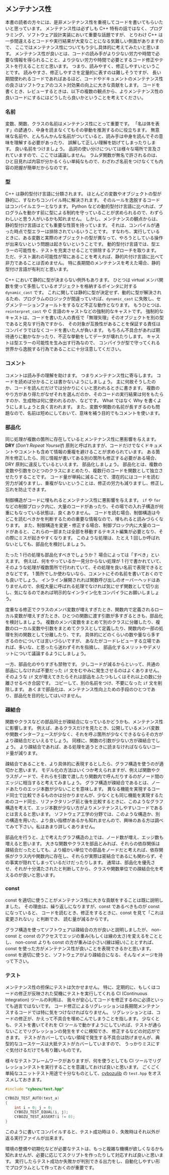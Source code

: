 ## メンテナンス性

本書の読者の方々には、是非メンテナンス性を重視してコードを書いてもらいたいと思っています。
メンテナンス性は必ずしも C++ 特有の話ではなく、プログラミング、ソフトウェア設計実装において重要な話題ですが、
とりわけ C++ は一歩間違えるとコードや実行結果が大変なことになる気難しい側面がありますので、
ここではメンテナンス性についてもう少し具体的に考えてみたいと思います。
メンテナンス性が良いとは、コードの読み手がより少ない労力や時間で必要な情報を得られることと、より少ない労力や時間で必要とするコード修正やテストを行えることだと思います。
つまり、読みやすく、修正しやすいということです。
読みやすさ、修正しやすさを定量的に表すのは難しそうですが、
長い期間使われるコードであればあるほど、コードやドキュメントのメンテナンス性の良さはソフトウェアのコスト対効果の向上に大きな貢献をします。
コードを書くとき、レビューするときは、以下の複数の観点から、よりメンテナンス性の良いコードにするにはどうしたら良いかということを考えてください。


### 名前

変数、関数、クラスの名前はメンテナンス性にとって重要です。
「名は体を表す」の諺通り、中身を読まなくてもその挙動を推測するのに役立ちます。
無意味な名前や、とんちんかんな名前がついていると、読み手は中身を読んでその意味を理解する必要があったり、
誤解して正しい理解を妨げてしまったりします。
良い名前をつけましょう。
品詞の使い分けについては様々な場所で言及されていますので、ここでは議論しません。
ラムダ関数が無名で許されるのは、ひと目見れば内容が分かるくらい単純なもので、わざわざ名前をつけなくても内容の把握が簡単だからなのです。


### 型

C++ は静的型付け言語に分類されます。
ほとんどの変数やオブジェクトの型が静的に、すなわちコンパイル時に解決されます。
そのルールを逸脱するコードはコンパイルエラーとなります。
Python などの動的型付け言語に比べれば、プログラムを動かす前に型による制約を守っていることが求められるので、わずらわしいと思う人がいるかも知れません。
しかし、メンテナンスの観点からは、静的型付け言語はとても重要な性質を持っています。
それは、コンパイルが通った時点で型エラーは排除されているいうことです。
すなわち、実行しているときに、ある変数と実際のオブジェクトの型が異なって、やろうとしている操作が出来ないという問題は起きないということです。
動的型付け言語では、型エラーの可能性を、テストを充実させることで排除するアプローチを取ります。
ただ、テスト漏れの可能性が常にあることを考えれば、静的片付け言語に比べて非力であることは否めません。
特に長期間のメンテナンスを考えた場合、静的型付け言語が有利だと思います。

C++ において静的に型が決まらない例外もあります。
ひとつは virtual メンバ関数を使って多態しているオブジェクトを格納するポインタに対する `dynamic_cast` です。
これに関しては静的に型が決定せず、動的に型が解決されるため、プログラムのロジックが間違っていれば、`dynamic_cast` に失敗し、セグメンテーションフォールトをするなど不正な動作となります。
もうひとつは、`reinterpret_cast` や C 言語のキャストなどの強制的なキャストです。
強制的なキャストは、コードを書いた人の責任で「無理矢理」そのオブジェクトを別の型であると見なす行為ですから、
その対象が互換性があることを保証する責任はコンパイラではなくコードを書いた人が負います。
もちろん不具合があれば期待通りに動かなかったり、不正な挙動をしてデータが壊れたりします。
キャストは型エラーの可能性を生み出す行為なので、
コンパイラが型で守ってくれる世界から逸脱する行為であることに十分注意してください。


### コメント

コメントは読み手の理解を助けます。
つまりメンテナンス性に寄与します。
コードを読めば分かることは書かないようにしましょう。
主に何故そうしたのか、コードを読んだだけでは分かりにくいと思われるときに書きます。
複数のやり方があり得たがなぜそれを選んだのか、そのコードの実行結果は何をもたらすのか、生成物は何に使われるのか、などです。
What ではなく Why を書くようにしましょうと良く言われます。
また、変数や関数の名前が長すぎるのも問題なので、名前は短めにしておいて、意味を補う目的でもコメントを使います。


### 部品化

同じ処理が複数の箇所に存在しているとメンテナンス性に悪影響を与えます。
**DRY** (*Don't Repeat Yourself*) 原則と呼ばれますが、コードだけでなくドキュメントやコメントも含めて情報の重複を避けることが求められています。
ある箇所を修正したら、同じ情報が書いてある別の箇所も修正する必要がある場合、DRY 原則に違反しているといえます。
部品化しましょう。
部品化とは、複数の変数や引数をひとつのクラスにまとめたり、複数行のコードを関数として独立させたりすることです。
コード量が単純に減ることで、潜在的にはコードを読む労力が減りますし、重複がないということは、修正の労力も減りますし、修正し忘れを防止できます。


制御構造がコードに埋もれるとメンテナンス性に悪影響を与えます。
`if` や `for` などの制御ブロック内に、大量のコードがあったり、その場での入れ子構造が何重にもなっている状態は、良くありません。
コードを読む場合、制御構造は今どこを読むべきかを判断するための重要な情報なので、埋もれると読みづらくなります。
また、制御構造を変更・修正する場合、制御ブロック内に大量のコードがあると、これらの一部または全部を移動するテキスト編集が必要となり、その際にミスが起きやすくなります。
このような処理は、たとえ 1 回しか呼ばれないとしても、部品化を検討しましょう。


たった 1 行の処理も部品化すべきでしょうか？ 場合によっては「すべき」といえます。
例えば、何をやっているか一見分からない処理が 1 行で書かれていて、そのような処理が複数箇所で行われていて、その処理を良い名前で表現できるときなどです。
1 箇所でしか使わないなら、コメントにその名前を書いておくのでも良いでしょう。
インライン展開されれば関数呼び出しのオーバーヘッドはありませんので、余程大量に呼ばれる処理でなければ気にせず関数として切り出し、気になるのであれば明示的なインライン化をコンパイラにお願いしましょう。


度重なる修正でクラスのメンバ変数が増えすぎたとき、関数内で定義されるローカル変数が増えすぎたとき、ひとつの関数に渡す引数が多すぎるときも、部品化を検討しましょう。
複数のメンバ変数をまとめて別のクラスに分離したり、複数のローカル変数や引数をまとめてクラスとして定義したり、関数内の一部の処理を別の関数として分離したり、です。
具体的にどのくらいの数や量なら多すぎるのかについては言いづらいですが、
あなたがコードレビューする立場であれば、多いな、と思ったら迷わずそれを指摘し、
部品化するメリットやデメリットについて議論するようにしましょう。


一方、部品化のやりすぎも禁物です。
少しコードが減るからといって、共通の部品にしなければ不要だった `if` 文をむやみに発生させるのはよくありません。
そのような `if` 文が増えてきたらそれは部品をふたつもしくはそれ以上の数に分離させるべき合図です。
コピーして、別の名前をつけ、不要になった `if` 文を削除します。
あくまで部品化は、メンテナンス性向上ための手段のひとつであり、部品化を目的化してはいけません。


###  疎結合

関数やクラスなどの部品同士が疎結合になっているかどうかも、メンテナンス性に影響します。
例えば、あるクラスだけを見たとき、公開しているメンバ変数や関数インターフェースが少なく、それを呼ぶ箇所が少なくできるならその方がより疎結合だといえるでしょう。
同様に、関数の引数が少ない方が疎結合でしょう。
より疎結合であれば、ある処理を追うときに読まなければならないコード量が減ります。


疎結合であることを、より具体的に表現するとしたら、グラフ構造を使うのが適切かと思います。
モデル化の方法はいくつか考えられますが、例えば関数やクラスがノードで、それらを引数で渡したり関数内で呼んだりするのがノード間のエッジに相当すると考えてみましょう。
グラフ構造が疎結合であるとは、ノードあたりのエッジ本数が少ないことを意味します。
異なる機能を実現するコード同士で比較できるものかは分かりませんが、少なくとも同じ機能を実現するためのコード同士、リファクタリング前と後を比較するときに、このようなグラフ構造を考えて、エッジ本数が少ない方がよりメンテナンスしやすいコードであるとは言えると思います。
ソフトウェア工学の分野では、このような構造か、別の構造を用いた、より良い指標があるかも知れませんので、興味のある方は調べてみて下さい。私はあまり詳しくありません。


部品化を行うと、上で考えたグラフ構造の上では、ノード数が増え、エッジ数も増えると思います。
大きな関数やクラスを部品とみれば、それらの依存関係は疎結合だったとしても、より細かい単位での部品をノードだと考えれば、依存関係がクラス内や関数内に存在し、それらが実際は密結合であるにも関わらず、その事実が隠れてしまっているだけだったりします。
通常は、部品化を優先させ、それが十分満たされたと判断してから、クラスや関数単位での疎結合化を考えるのが良いと思います。


### const

const を適切に使うことがメンテナンス性に大きな貢献をすることは既に説明しました。
その理由は、繰り返しになりますが、const であるべきものが const になっていると、
コードを読むとき、修正をするときに、const を見て「これは変更されない」と判断でき、
読む量が減るからです。

グラフ構造を使ってソフトウェアは疎結合の方が良いと説明しましたが、
non-const と const のアクセスでエッジの重み(もしくは線の太さ)を変えるをこととし、
non-const よりも const の方が重みは小さい(線は細い)こととすれば、
const を使った方がメンテナンス性が良いことを表現できるかと思います。
const を適切に使うと、ソフトウェアがより疎結合になる、そんなイメージを持って下さい。


### テスト

メンテナンス性の担保にテストは欠かせません。
特に、定期的に、もしくはコードの修正が反映された契機にテストを実行してくれる CI (Continuous Integration) ツールの利用は、
我々が安心してコードを修正するのに必須といっても過言ではないです。
コード修正によるリグレッションは長期間メンテナンスするコードでは特に気をつけなければなりません。
リグレッションとは、コードの修正が、かえって不具合を埋めこんでしまうことを指します。
少なくとも、テストを書いてそれを CI ツールで動かすようにしていれば、テストが通らないことでリグレッションの発生をすぐに検知でき、
修正するなどの対応ができます。
テストがカバーしていない領域で発生する不具合は防げませんが、典型的なユースケースは大抵テストがカバーしていますので、
うっかりミスにすぐ気付けるだけでも有り難いものです。

様々なテストフレームワークがありますが、何を使うとしても CI ツールでリグレッションテストを実行することを意識しておけば良いと思います。
ごくごく単純なユニットテスト用途で十分なものとして、[cybozulib](https://github.com/herumi/cybozulib) の `test.hpp` をオススメしておきます。


```c++
#include "cybozu/test.hpp"

CYBOZU_TEST_AUTO(test_a)
{
    int i = 0; j = 0;
    CYBOZU_TEST_EQUAL(i, j);
    CYBOZU_TEST_ASSERT(i != 0);
}
```
このように書いてコンパイルすると、テスト成功時は 0 、失敗時はそれ以外が返る実行ファイルが出来ます。

環境の整備や初期化などが必要なテストは、もっと複雑な機構が欲しくなるかも知れませんが、必要に応じてスクリプトを作ったりして対応すれば良いと思います。
実行したらテスト成功か失敗かが判別できる出力をし、自動化しやすい形でプログラムとして作っておくのが重要です。
